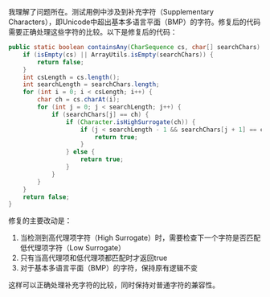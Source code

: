 我理解了问题所在。测试用例中涉及到补充字符（Supplementary Characters），即Unicode中超出基本多语言平面（BMP）的字符。修复后的代码需要正确处理这些字符的比较。以下是修复后的代码：

```java
public static boolean containsAny(CharSequence cs, char[] searchChars) {
    if (isEmpty(cs) || ArrayUtils.isEmpty(searchChars)) {
        return false;
    }
    int csLength = cs.length();
    int searchLength = searchChars.length;
    for (int i = 0; i < csLength; i++) {
        char ch = cs.charAt(i);
        for (int j = 0; j < searchLength; j++) {
            if (searchChars[j] == ch) {
                if (Character.isHighSurrogate(ch)) {
                    if (j < searchLength - 1 && searchChars[j + 1] == cs.charAt(i + 1)) {
                        return true;
                    }
                } else {
                    return true;
                }
            }
        }
    }
    return false;
}
```

修复的主要改动是：
1. 当检测到高代理项字符（High Surrogate）时，需要检查下一个字符是否匹配低代理项字符（Low Surrogate）
2. 只有当高代理项和低代理项都匹配时才返回true
3. 对于基本多语言平面（BMP）的字符，保持原有逻辑不变

这样可以正确处理补充字符的比较，同时保持对普通字符的兼容性。